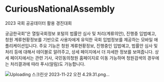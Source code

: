 # CuriousNationalAssembly
2023 국회 공공데이터 활용 경진대회

궁금한국회”은 열릴국회정보 포털의 법률안 심사 및 처리(계류의안), 진행중 입법예고, 청원 계류현황정보를 기반으로 사용자에게 유익한 국회 입법정보를 제공하는 모바일 애플리케이션입니다. 주요 기능은 청원 계류현황정보, 진행중인 입법예고, 법률안 심사 및 처리 등에 대해서 테이블로 알려주고, 상세 페이지에서 더 자세한 정보를 보여줍니다. 상세 페이지에서는 관련 기사, 국민동의청원 홈페이지로 이동 가능하며 청원검색의 경우에는 처리결과에 따라 푸시(알림)도 가능합니다.

![Uploading 스크린샷 2023-11-22 오전 4.29.31.png…]()
